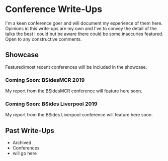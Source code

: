 # Conference Write-Ups
I'm a keen conference goer and will document my experience of them here.
Opinions in this write-ups are my own and I've to convey the detail of the talks the best I could but be aware there could be some inaccuries featured.
Open to any constructive comments.

## Showcase
Featured/most recent conferences will be included in the showcase.

### Coming Soon: BSidesMCR 2019
My report from the BSidesMCR conference will feature here soon.

### Coming Soon: BSides Liverpool 2019
My report from the BSides Liverpool conference will feature here soon.

## Past Write-Ups
- Archived
- Conferences
- will go here
